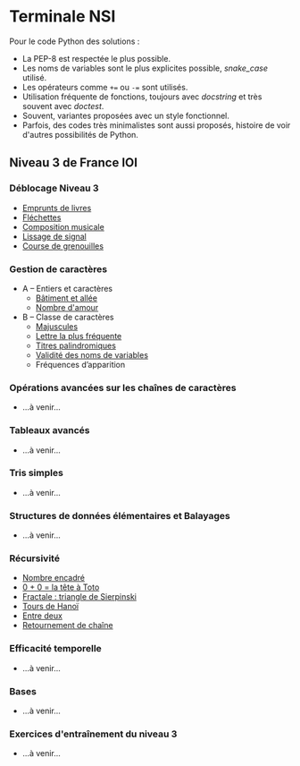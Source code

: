 # Terminale NSI

Pour le code Python des solutions :
* La PEP-8 est respectée le plus possible.
* Les noms de variables sont le plus explicites possible, *snake_case* utilisé.
* Les opérateurs comme `+=` ou `-=` sont utilisés.
* Utilisation fréquente de fonctions, toujours avec *docstring* et très souvent avec *doctest*.
* Souvent, variantes proposées avec un style fonctionnel.
* Parfois, des codes très minimalistes sont aussi proposés, histoire de voir d'autres possibilités de Python.

## Niveau 3 de France IOI

### Déblocage Niveau 3

* [Emprunts de livres](N3/0-Déblocage_du_niveau_3/1-emprunt_livre.html)
* [Fléchettes](N3/0-Déblocage_du_niveau_3/2-fléchette.html)
* [Composition musicale](N3/0-Déblocage_du_niveau_3/3-compo_musicale.html)
* [Lissage de signal](N3/0-Déblocage_du_niveau_3/4-Lissage_de_signal.html)
* [Course de grenouilles](N3/0-Déblocage_du_niveau_3/5-Course_de_grenouilles.html)

### Gestion de caractères

* A – Entiers et caractères
    * [Bâtiment et allée](N3/3-gestion_caractères/a1-bât_allée.html)
    * [Nombre d'amour](N3/3-gestion_caractères/a2-nombre_amour.html)
* B – Classe de caractères
    * [Majuscules](N3/3-gestion_caractères/b1-Majuscules.html)
    * [Lettre la plus fréquente](N3/3-gestion_caractères/b2-Lettre_la_plus_fréquente.html)
    * [Titres palindromiques](N3/3-gestion_caractères/b3-Titres_palindromiques.html)
    * [Validité des noms de variables](N3/3-gestion_caractères/b4-Validité_des_noms_de_variables.html)
    * Fréquences d’apparition

### Opérations avancées sur les chaînes de caractères
    
* ...à venir...

### Tableaux avancés

* ...à venir...

### Tris simples

* ...à venir...

### Structures de données élémentaires et Balayages

* ...à venir...

### Récursivité

* [Nombre encadré](N3/7-Récursivité/1-nombre_encadré.html)
* [0 + 0 = la tête à Toto](N3/7-Récursivité/2-la_tête_à_Toto.html)
* [Fractale : triangle de Sierpinski](N3/7-Récursivité/3-sierpinski.html)
* [Tours de Hanoï](1-Récursivité/N3/7-Tours_de_Hanoï.html)
* [Entre deux](1-Récursivité/N3/7-entre_deux.html)
* [Retournement de chaîne](N3/7-Récursivité/6-retournement_chaîne.html)


### Efficacité temporelle

* ...à venir...

### Bases

* ...à venir...

### Exercices d'entraînement du niveau 3

* ...à venir...

